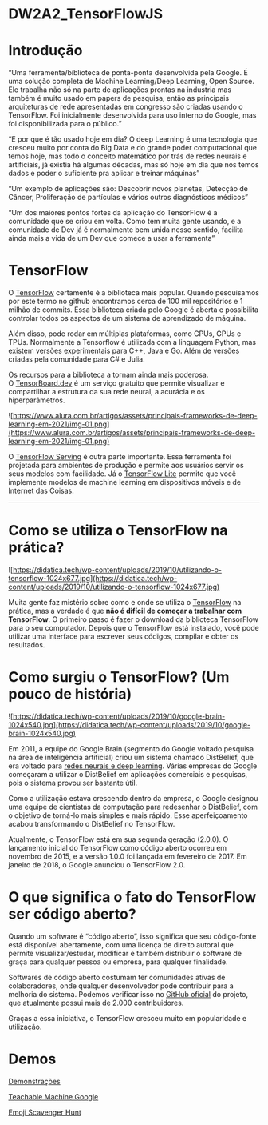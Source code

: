 # DW2A2_TensorFlowJS

# **Introdução**

“Uma ferramenta/biblioteca de ponta-ponta desenvolvida pela Google. É uma solução completa de Machine Learning/Deep Learning, Open Source. Ele trabalha não só na parte de aplicações prontas na industria mas também é muito usado em papers de pesquisa, então as principais arquiteturas de rede apresentadas em congresso são criadas usando o TensorFlow. Foi inicialmente desenvolvida para uso interno do Google, mas foi disponibilizada para o público.”

“E por que é tão usado hoje em dia? O deep Learning é uma tecnologia que cresceu muito por conta do Big Data e do grande poder computacional que temos hoje, mas todo o conceito matemático por trás de redes neurais e artificiais, já existia há algumas décadas, mas só hoje em dia que nós temos dados e poder o suficiente pra aplicar e treinar máquinas”

“Um exemplo de aplicações são: Descobrir novos planetas, Detecção de Câncer, Proliferação de partículas e vários outros diagnósticos médicos”

“Um dos maiores pontos fortes da aplicação do TensorFlow é a comunidade que se criou em volta. Como tem muita gente usando, e a comunidade de Dev já é normalmente bem unida nesse sentido, facilita ainda  mais a vida de um Dev que comece a usar a ferramenta”
# **TensorFlow**

O [TensorFlow](https://www.tensorflow.org/) certamente é a biblioteca mais popular. Quando pesquisamos por este termo no github encontramos cerca de 100 mil repositórios e 1 milhão de commits. Essa biblioteca criada pelo Google é aberta e possibilita controlar todos os aspectos de um sistema de aprendizado de máquina.

Além disso, pode rodar em múltiplas plataformas, como CPUs, GPUs e TPUs. Normalmente a Tensorflow é utilizada com a linguagem Python, mas existem versões experimentais para C++, Java e Go. Além de versões criadas pela comunidade para C# e Julia.

Os recursos para a biblioteca a tornam ainda mais poderosa. O [TensorBoard.dev](https://tensorboard.dev/) é um serviço gratuito que permite visualizar e compartilhar a estrutura da sua rede neural, a acurácia e os hiperparâmetros.

![https://www.alura.com.br/artigos/assets/principais-frameworks-de-deep-learning-em-2021/img-01.png](https://www.alura.com.br/artigos/assets/principais-frameworks-de-deep-learning-em-2021/img-01.png)

O [TensorFlow Serving](https://www.tensorflow.org/tfx/guide/serving) é outra parte importante. Essa ferramenta foi projetada para ambientes de produção e permite aos usuários servir os seus modelos com facilidade. Já o [TensorFlow Lite](https://www.tensorflow.org/lite?hl=pt-br) permite que você implemente modelos de machine learning em dispositivos móveis e de Internet das Coisas.

---

# Como se utiliza o TensorFlow na prática?

![https://didatica.tech/wp-content/uploads/2019/10/utilizando-o-tensorflow-1024x677.jpg](https://didatica.tech/wp-content/uploads/2019/10/utilizando-o-tensorflow-1024x677.jpg)

Muita gente faz mistério sobre como e onde se utiliza o [TensorFlow](https://www.tensorflow.org/) na prática, mas a verdade é que **não é difícil de começar a trabalhar com TensorFlow**. O primeiro passo é fazer o download da biblioteca TensorFlow para o seu computador. Depois que o TensorFlow está instalado, você pode utilizar uma interface para escrever seus códigos, compilar e obter os resultados.

# Como surgiu o TensorFlow? (Um pouco de história)

![https://didatica.tech/wp-content/uploads/2019/10/google-brain-1024x540.jpg](https://didatica.tech/wp-content/uploads/2019/10/google-brain-1024x540.jpg)

Em 2011, a equipe do Google Brain (segmento do Google voltado pesquisa na área de inteligência artificial) criou um sistema chamado DistBelief, que era voltado para [redes neurais e deep learning](https://didatica.tech/introducao-a-redes-neurais-e-deep-learning/). Várias empresas do Google começaram a utilizar o DistBelief em aplicações comerciais e pesquisas, pois o sistema provou ser bastante útil.

Como a utilização estava crescendo dentro da empresa, o Google designou uma equipe de cientistas da computação para redesenhar o DistBelief, com o objetivo de torná-lo mais simples e mais rápido. Esse aperfeiçoamento acabou transformando o DistBelief no TensorFlow.

Atualmente, o TensorFlow está em sua segunda geração (2.0.0). O lançamento inicial do TensorFlow como código aberto ocorreu em novembro de 2015, e a versão 1.0.0 foi lançada em fevereiro de 2017. Em janeiro de 2018, o Google anunciou o TensorFlow 2.0.

# O que significa o fato do TensorFlow ser código aberto?

Quando um software é “código aberto”, isso significa que seu código-fonte está disponível abertamente, com uma licença de direito autoral que permite visualizar/estudar, modificar e também distribuir o software de graça para qualquer pessoa ou empresa, para qualquer finalidade.

Softwares de código aberto costumam ter comunidades ativas de colaboradores, onde qualquer desenvolvedor pode contribuir para a melhoria do sistema. Podemos verificar isso no [GitHub oficial](https://github.com/tensorflow/tensorflow) do projeto, que atualmente possui mais de 2.000 contribuidores.

Graças a essa iniciativa, o TensorFlow cresceu muito em popularidade e utilização.

# Demos
[Demonstrações](https://www.tensorflow.org/js/demos?hl=pt-br)

[Teachable Machine Google](https://www.youtube.com/watch?v=T2qQGqZxkD0&ab_channel=Google)

[Emoji Scavenger Hunt](https://www.youtube.com/watch?v=jr3q_9pJBr8&ab_channel=ExperimentswithGoogle)